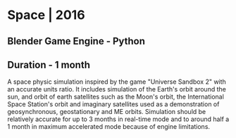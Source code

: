 # Space | 2016
## Blender Game Engine - Python
## Duration - 1 month
A space physic simulation inspired by the game "Universe Sandbox 2" with an accurate units ratio. It includes simulation of the Earth's orbit around the sun, and orbit of earth satellites such as the Moon's orbit, the International Space Station's orbit and imaginary satellites used as a demonstration of geosynchronous, geostationary and ME orbits.
Simulation should be relatively accurate for up to 3 months in real-time mode and to around half a 1 month in maximum accelerated mode because of engine limitations.